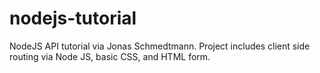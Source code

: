 # nodejs-tutorial

NodeJS API tutorial via Jonas Schmedtmann. Project includes client side routing via Node JS, basic CSS, and HTML form. 
